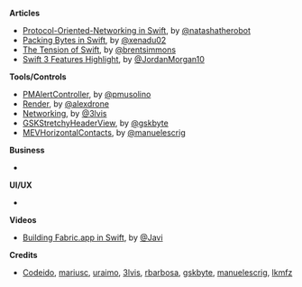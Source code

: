 
**Articles**

* [Protocol-Oriented-Networking in Swift](https://www.natashatherobot.com/protocol-oriented-networking-in-swift/), by [@natashatherobot](https://twitter.com/natashatherobot)
* [Packing Bytes in Swift](http://www.russbishop.net/packing-bytes-in-swift), by [@xenadu02](https://twitter.com/xenadu02)
* [The Tension of Swift](http://inessential.com/2016/05/14/the_tension_of_swift), by [@brentsimmons](https://twitter.com/brentsimmons)
* [Swift 3 Features Highlight](https://medium.com/the-traveled-ios-developers-guide/swift-3-feature-highlight-c38f94359731#.it6sex1iw), by [@JordanMorgan10](https://twitter.com/JordanMorgan10)

**Tools/Controls**

* [PMAlertController](https://github.com/Codeido/PMAlertController), by [@pmusolino](https://twitter.com/pmusolino)
* [Render](https://github.com/alexdrone/Render), by [@alexdrone](https://github.com/alexdrone)
* [Networking](https://github.com/3lvis/Networking), by [@3lvis](https://twitter.com/3lvis)
* [GSKStretchyHeaderView](https://github.com/gskbyte/GSKStretchyHeaderView), by [@gskbyte](https://twitter.com/gskbyte)
* [MEVHorizontalContacts](https://github.com/manuelescrig/MEVHorizontalContacts), by [@manuelescrig](https://twitter.com/manuelescrig)

**Business**

* 

**UI/UX**

* 

**Videos**

* [Building Fabric.app in Swift](https://realm.io/news/slug-javi-soto-building-fabric-in-swift/), by [@Javi](https://twitter.com/Javi)

**Credits**

* [Codeido](https://github.com/Codeido), [mariusc](https://github.com/mariusc), [uraimo](https://github.com/uraimo), [3lvis](https://github.com/3lvis), [rbarbosa](https://github.com/rbarbosa), [gskbyte](https://github.com/gskbyte), [manuelescrig](https://github.com/manuelescrig), [lkmfz](https://github.com/lkmfz)